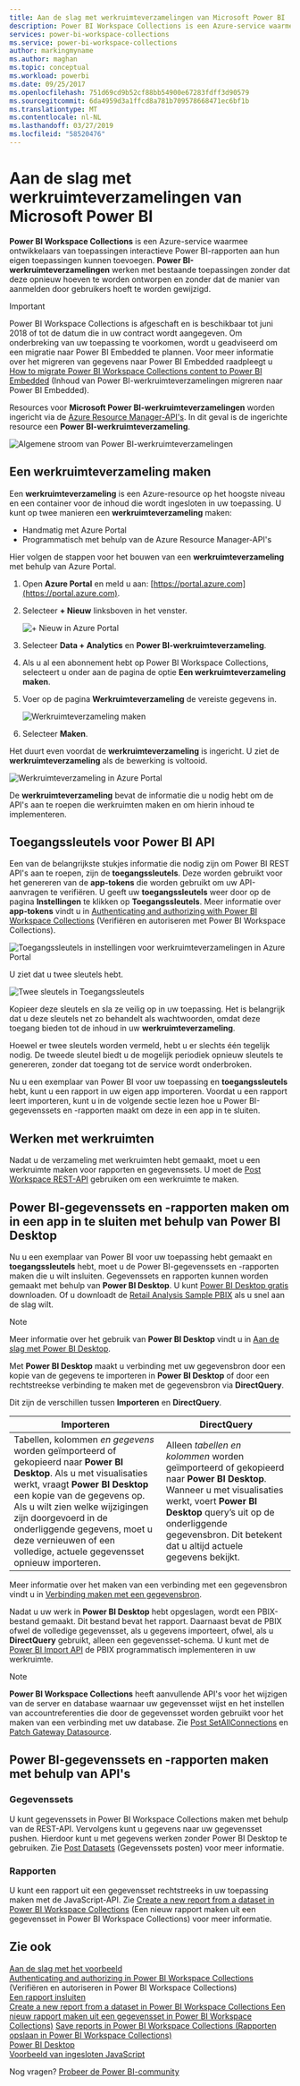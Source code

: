 ```yaml
---
title: Aan de slag met werkruimteverzamelingen van Microsoft Power BI
description: Power BI Workspace Collections is een Azure-service waarmee ontwikkelaars van toepassingen interactieve Power BI-rapporten aan hun eigen toepassingen kunnen toevoegen.
services: power-bi-workspace-collections
ms.service: power-bi-workspace-collections
author: markingmyname
ms.author: maghan
ms.topic: conceptual
ms.workload: powerbi
ms.date: 09/25/2017
ms.openlocfilehash: 751d69cd9b52cf88bb54900e67283fdff3d90579
ms.sourcegitcommit: 6da4959d3a1ffcd8a781b709578668471ec6bf1b
ms.translationtype: MT
ms.contentlocale: nl-NL
ms.lasthandoff: 03/27/2019
ms.locfileid: "58520476"
---
```

# <a name="get-started-with-microsoft-power-bi-workspace-collections"></a>Aan de slag met werkruimteverzamelingen van Microsoft Power BI

**Power BI Workspace Collections** is een Azure-service waarmee ontwikkelaars van toepassingen interactieve Power BI-rapporten aan hun eigen toepassingen kunnen toevoegen. **Power BI-werkruimteverzamelingen** werken met bestaande toepassingen zonder dat deze opnieuw hoeven te worden ontworpen en zonder dat de manier van aanmelden door gebruikers hoeft te worden gewijzigd.

> [!IMPORTANT]
> Power BI Workspace Collections is afgeschaft en is beschikbaar tot juni 2018 of tot de datum die in uw contract wordt aangegeven. Om onderbreking van uw toepassing te voorkomen, wordt u geadviseerd om een migratie naar Power BI Embedded te plannen. Voor meer informatie over het migreren van gegevens naar Power BI Embedded raadpleegt u [How to migrate Power BI Workspace Collections content to Power BI Embedded](https://powerbi.microsoft.com/documentation/powerbi-developer-migrate-from-powerbi-embedded/) (Inhoud van Power BI-werkruimteverzamelingen migreren naar Power BI Embedded).

Resources voor **Microsoft Power BI-werkruimteverzamelingen** worden ingericht via de [Azure Resource Manager-API's](https://msdn.microsoft.com/library/mt712306.aspx). In dit geval is de ingerichte resource een **Power BI-werkruimteverzameling**.

![Algemene stroom van Power BI-werkruimteverzamelingen](media/get-started/introduction.png)

## <a name="create-a-workspace-collection"></a>Een werkruimteverzameling maken

Een **werkruimteverzameling** is een Azure-resource op het hoogste niveau en een container voor de inhoud die wordt ingesloten in uw toepassing. U kunt op twee manieren een **werkruimteverzameling** maken:

* Handmatig met Azure Portal
* Programmatisch met behulp van de Azure Resource Manager-API's

Hier volgen de stappen voor het bouwen van een **werkruimteverzameling** met behulp van Azure Portal.

1. Open **Azure Portal** en meld u aan: [https://portal.azure.com](https://portal.azure.com).
2. Selecteer **+ Nieuw** linksboven in het venster.
   
   ![+ Nieuw in Azure Portal](media/get-started/create-workspace-1.png)
3. Selecteer **Data + Analytics** en **Power BI-werkruimteverzameling**.
4. Als u al een abonnement hebt op Power BI Workspace Collections, selecteert u onder aan de pagina de optie **Een werkruimteverzameling maken**.

5. Voer op de pagina **Werkruimteverzameling** de vereiste gegevens in.
   
   ![Werkruimteverzameling maken](media/get-started/create-workspace-2.png)
1. Selecteer **Maken**.

Het duurt even voordat de **werkruimteverzameling** is ingericht. U ziet de **werkruimteverzameling** als de bewerking is voltooid.

   ![Werkruimteverzameling in Azure Portal](media/get-started/create-workspace-3.png)

De **werkruimteverzameling** bevat de informatie die u nodig hebt om de API's aan te roepen die werkruimten maken en om hierin inhoud te implementeren.

<a name="view-access-keys"/>

## <a name="view-power-bi-api-access-keys"></a>Toegangssleutels voor Power BI API

Een van de belangrijkste stukjes informatie die nodig zijn om Power BI REST API's aan te roepen, zijn de **toegangssleutels**. Deze worden gebruikt voor het genereren van de **app-tokens** die worden gebruikt om uw API-aanvragen te verifiëren. U geeft uw **toegangssleutels** weer door op de pagina **Instellingen** te klikken op **Toegangssleutels**. Meer informatie over **app-tokens** vindt u in [Authenticating and authorizing with Power BI Workspace Collections](app-token-flow.md) (Verifiëren en autoriseren met Power BI Workspace Collections).

   ![Toegangssleutels in instellingen voor werkruimteverzamelingen in Azure Portal](media/get-started/access-keys.png)

U ziet dat u twee sleutels hebt.

   ![Twee sleutels in Toegangssleutels](media/get-started/access-keys-2.png)

Kopieer deze sleutels en sla ze veilig op in uw toepassing. Het is belangrijk dat u deze sleutels net zo behandelt als wachtwoorden, omdat deze toegang bieden tot de inhoud in uw **werkruimteverzameling**.

Hoewel er twee sleutels worden vermeld, hebt u er slechts één tegelijk nodig. De tweede sleutel biedt u de mogelijk periodiek opnieuw sleutels te genereren, zonder dat toegang tot de service wordt onderbroken.

Nu u een exemplaar van Power BI voor uw toepassing en **toegangssleutels** hebt, kunt u een rapport in uw eigen app importeren. Voordat u een rapport leert importeren, kunt u in de volgende sectie lezen hoe u Power BI-gegevenssets en -rapporten maakt om deze in een app in te sluiten.

## <a name="working-with-workspaces"></a>Werken met werkruimten

Nadat u de verzameling met werkruimten hebt gemaakt, moet u een werkruimte maken voor rapporten en gegevenssets. U moet de [Post Workspace REST-API](https://msdn.microsoft.com/library/azure/mt711503.aspx) gebruiken om een werkruimte te maken.

## <a name="create-power-bi-datasets-and-reports-to-embed-into-an-app-using-power-bi-desktop"></a>Power BI-gegevenssets en -rapporten maken om in een app in te sluiten met behulp van Power BI Desktop

Nu u een exemplaar van Power BI voor uw toepassing hebt gemaakt en **toegangssleutels** hebt, moet u de Power BI-gegevenssets en -rapporten maken die u wilt insluiten. Gegevenssets en rapporten kunnen worden gemaakt met behulp van **Power BI Desktop**. U kunt [Power BI Desktop gratis](https://go.microsoft.com/fwlink/?LinkId=521662) downloaden. Of u downloadt de [Retail Analysis Sample PBIX](https://go.microsoft.com/fwlink/?LinkID=780547) als u snel aan de slag wilt.

> [!NOTE]
> Meer informatie over het gebruik van **Power BI Desktop** vindt u in [Aan de slag met Power BI Desktop](https://powerbi.microsoft.com/guided-learning/powerbi-learning-0-2-get-started-power-bi-desktop).

Met **Power BI Desktop** maakt u verbinding met uw gegevensbron door een kopie van de gegevens te importeren in **Power BI Desktop** of door een rechtstreekse verbinding te maken met de gegevensbron via **DirectQuery**.

Dit zijn de verschillen tussen **Importeren** en **DirectQuery**.

| Importeren | DirectQuery |
| --- | --- |
| Tabellen, kolommen *en gegevens* worden geïmporteerd of gekopieerd naar **Power BI Desktop**. Als u met visualisaties werkt, vraagt **Power BI Desktop** een kopie van de gegevens op. Als u wilt zien welke wijzigingen zijn doorgevoerd in de onderliggende gegevens, moet u deze vernieuwen of een volledige, actuele gegevensset opnieuw importeren. |Alleen *tabellen en kolommen* worden geïmporteerd of gekopieerd naar **Power BI Desktop**. Wanneer u met visualisaties werkt, voert **Power BI Desktop** query’s uit op de onderliggende gegevensbron. Dit betekent dat u altijd actuele gegevens bekijkt. |

Meer informatie over het maken van een verbinding met een gegevensbron vindt u in [Verbinding maken met een gegevensbron](connect-datasource.md).

Nadat u uw werk in **Power BI Desktop** hebt opgeslagen, wordt een PBIX-bestand gemaakt. Dit bestand bevat het rapport. Daarnaast bevat de PBIX ofwel de volledige gegevensset, als u gegevens importeert, ofwel, als u **DirectQuery** gebruikt, alleen een gegevensset-schema. U kunt met de [Power BI Import API](https://msdn.microsoft.com/library/mt711504.aspx) de PBIX programmatisch implementeren in uw werkruimte.

> [!NOTE]
> **Power BI Workspace Collections** heeft aanvullende API's voor het wijzigen van de server en database waarnaar uw gegevensset wijst en het instellen van accountreferenties die door de gegevensset worden gebruikt voor het maken van een verbinding met uw database. Zie [Post SetAllConnections](https://msdn.microsoft.com/library/mt711505.aspx) en [Patch Gateway Datasource](https://msdn.microsoft.com/library/mt711498.aspx).

## <a name="create-power-bi-datasets-and-reports-using-apis"></a>Power BI-gegevenssets en -rapporten maken met behulp van API's

### <a name="datasets"></a>Gegevenssets

U kunt gegevenssets in Power BI Workspace Collections maken met behulp van de REST-API. Vervolgens kunt u gegevens naar uw gegevensset pushen. Hierdoor kunt u met gegevens werken zonder Power BI Desktop te gebruiken. Zie [Post Datasets](https://msdn.microsoft.com/library/azure/mt778875.aspx) (Gegevenssets posten) voor meer informatie.

### <a name="reports"></a>Rapporten

U kunt een rapport uit een gegevensset rechtstreeks in uw toepassing maken met de JavaScript-API. Zie [Create a new report from a dataset in Power BI Workspace Collections](create-report-from-dataset.md) (Een nieuw rapport maken uit een gegevensset in Power BI Workspace Collections) voor meer informatie.

## <a name="see-also"></a>Zie ook

[Aan de slag met het voorbeeld](get-started-sample.md)  
[Authenticating and authorizing in Power BI Workspace Collections](app-token-flow.md) (Verifiëren en autoriseren in Power BI Workspace Collections)  
[Een rapport insluiten](embed-report.md)  
[Create a new report from a dataset in Power BI Workspace Collections Een nieuw rapport maken uit een gegevensset in Power BI Workspace Collections)](create-report-from-dataset.md)
[Save reports in Power BI Workspace Collections (Rapporten opslaan in Power BI Workspace Collections)](save-reports.md)  
[Power BI Desktop](https://powerbi.microsoft.com/documentation/powerbi-desktop-get-the-desktop/)  
[Voorbeeld van ingesloten JavaScript](https://microsoft.github.io/PowerBI-JavaScript/demo/)  

Nog vragen? [Probeer de Power BI-community](https://community.powerbi.com/)

